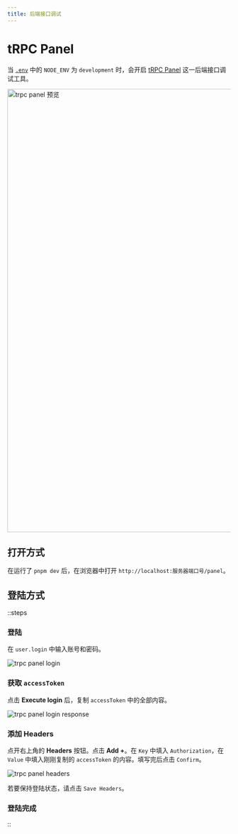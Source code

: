 ```yaml
---
title: 后端接口调试
---
```


# tRPC Panel

当 [`.env`](/developer/directory-structure/env) 中的 `NODE_ENV` 为 `development` 时，会开启 [tRPC Panel](https://github.com/iway1/trpc-panel) 这一后端接口调试工具。

<img src="/trpc-panel-preview.png" width="1000" alt="trpc panel 预览">

## 打开方式

在运行了 `pnpm dev` 后，在浏览器中打开 `http://localhost:服务器端口号/panel`。

## 登陆方式

::steps
### 登陆

在 `user.login` 中输入账号和密码。

![trpc panel login](/trpc-panel-login.png)

### 获取 `accessToken`

点击 **Execute login** 后，复制 `accessToken` 中的全部内容。

![trpc panel login response](/trpc-panel-login-response.png)

### 添加 Headers

点开右上角的 **Headers** 按钮。点击 **Add +**。在 `Key` 中填入 `Authorization`，在 `Value` 中填入刚刚复制的 `accessToken` 的内容。填写完后点击 `Confirm`。

![trpc panel headers](/trpc-panel-header.png)

若要保持登陆状态，请点击 `Save Headers`。

### 登陆完成
::
